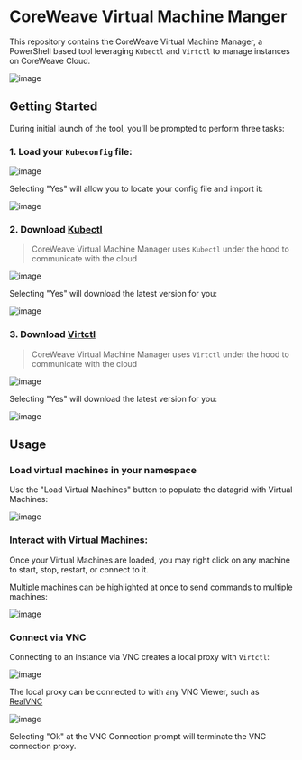 # CoreWeave Virtual Machine Manger

This repository contains the CoreWeave Virtual Machine Manager, a PowerShell based tool leveraging `Kubectl` and `Virtctl` to manage instances on CoreWeave Cloud.

![image](https://user-images.githubusercontent.com/80500072/123692715-2620b780-d825-11eb-9720-243e1a59bb9a.png)

## Getting Started

During initial launch of the tool, you'll be prompted to perform three tasks: 

### 1. Load your `Kubeconfig` file:

![image](https://user-images.githubusercontent.com/80500072/123693260-d7275200-d825-11eb-95fd-05067f305ed6.png)

Selecting "Yes" will allow you to locate your config file and import it:

![image](https://user-images.githubusercontent.com/80500072/123693398-fd4cf200-d825-11eb-9f97-5e443926ae53.png)

### 2. Download [Kubectl](https://kubernetes.io/docs/tasks/tools/install-kubectl-windows)

>CoreWeave Virtual Machine Manager uses `Kubectl` under the hood to communicate with the cloud

![image](https://user-images.githubusercontent.com/80500072/123693465-18b7fd00-d826-11eb-9b27-3dcc86a7a70f.png)

Selecting "Yes" will download the latest version for you: 

![image](https://user-images.githubusercontent.com/80500072/123693825-90862780-d826-11eb-9a53-78f3efd25a0d.png)

### 3. Download [Virtctl](https://github.com/kubevirt/kubevirt/releases)

>CoreWeave Virtual Machine Manager uses `Virtctl` under the hood to communicate with the cloud

![image](https://user-images.githubusercontent.com/80500072/123693901-a3006100-d826-11eb-87ec-edf892203bfe.png)

Selecting "Yes" will download the latest version for you: 

![image](https://user-images.githubusercontent.com/80500072/123694113-e3f87580-d826-11eb-91f1-a6c62d885b7d.png)

## Usage

### Load virtual machines in your namespace

Use the "Load Virtual Machines" button to populate the datagrid with Virtual Machines: 

![image](https://user-images.githubusercontent.com/80500072/123694846-d8597e80-d827-11eb-9546-47c46b8ffa45.png)

### Interact with Virtual Machines:

Once your Virtual Machines are loaded, you may right click on any machine to start, stop, restart, or connect to it. 

Multiple machines can be highlighted at once to send commands to multiple machines: 

![image](https://user-images.githubusercontent.com/80500072/123695435-8a914600-d828-11eb-99b3-ee8e7474708c.png)

### Connect via VNC

Connecting to an instance via VNC creates a local proxy with `Virtctl`:

![image](https://user-images.githubusercontent.com/80500072/123695927-29b63d80-d829-11eb-9063-338b065f5c64.png)

The local proxy can be connected to with any VNC Viewer, such as [RealVNC](https://www.realvnc.com/en/connect/download/viewer/)

![image](https://user-images.githubusercontent.com/80500072/123696148-6b46e880-d829-11eb-91a4-f1b15f5efe97.png)

Selecting "Ok" at the VNC Connection prompt will terminate the VNC connection proxy.

